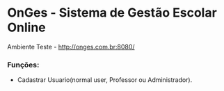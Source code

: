 # OnGes - Sistema de Gestão Escolar Online
Ambiente Teste - http://onges.com.br:8080/

### Funções:

- Cadastrar Usuario(normal user, Professor ou Administrador).
